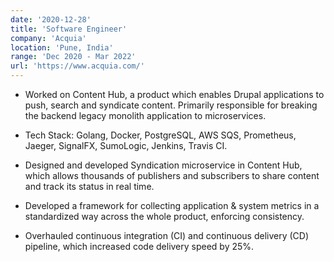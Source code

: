 ```yaml
---
date: '2020-12-28'
title: 'Software Engineer'
company: 'Acquia'
location: 'Pune, India'
range: 'Dec 2020 - Mar 2022'
url: 'https://www.acquia.com/'
---
```


- Worked on Content Hub, a product which enables Drupal applications to push, search and syndicate content. Primarily responsible for breaking the backend legacy monolith application to microservices.

- Tech Stack: Golang, Docker, PostgreSQL, AWS SQS, Prometheus, Jaeger, SignalFX, SumoLogic, Jenkins, Travis CI.

- Designed and developed Syndication microservice in Content Hub, which allows thousands of publishers and subscribers to share content and track its status in real time.

- Developed a framework for collecting application & system metrics in a standardized way across the whole product, enforcing consistency.

- Overhauled continuous integration (CI) and continuous delivery (CD) pipeline, which increased code delivery speed by 25%.
